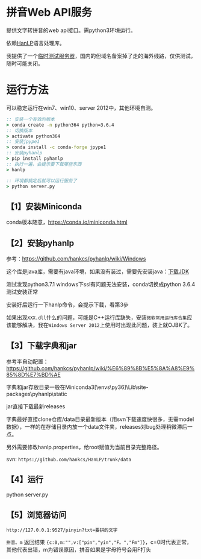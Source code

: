 # 拼音Web API服务

提供文字转拼音的web api接口。需python3环境运行。

依赖[HanLP](https://github.com/hankcs/HanLP)语言处理库。

我提供了一个[临时测试服务器](http://pinyin-test.haozgz.com/pinyin?txt=%E9%87%8D%E5%BA%86%E7%9D%80%E9%99%86OK%EF%BC%8C%E9%87%8D%E5%8A%9B%E7%9C%8B%E7%9D%80%E6%B2%A1%E6%9C%89%E5%BC%82%E5%B8%B8)，国内的但域名备案掉了走的海外线路，仅供测试，随时可能关闭。





# 运行方法

可以稳定运行在win7、win10、server 2012中，其他环境自测。

``` bat
:: 安装一个有效的版本
> conda create -n python364 python=3.6.4
:: 切换版本
> activate python364
:: 安装jpype1
> conda install -c conda-forge jpype1
:: 安装pyhanlp
> pip install pyhanlp
:: 执行一遍，会提示要下载哪些东西
> hanlp

:: 环境都搞定后就可以运行服务了
> python server.py
```



## 【1】安装Miniconda
conda版本随意，https://conda.io/miniconda.html


## 【2】安装pyhanlp
参考：https://github.com/hankcs/pyhanlp/wiki/Windows

这个库是java库，需要有java环境，如果没有装过，需要先安装java：[下载JDK](https://www.oracle.com/technetwork/java/javase/downloads/jdk8-downloads-2133151.html)

测试发现python3.7.1 windows下ssl有问题无法安装，conda切换成python 3.6.4测试安装正常

安装好后运行一下hanlp命令，会提示下载，看第3步

如果出现`XXX.dll`什么的问题，可能是C++运行库缺失，安装`微软常用运行库合集`应该能够解决，我在`Windows Server 2012`上使用时出现此问题，装上就OJBK了。


## 【3】下载字典和jar
参考半自动配置： https://github.com/hankcs/pyhanlp/wiki/%E6%89%8B%E5%8A%A8%E9%85%8D%E7%BD%AE

字典和jar存放目录一般在Miniconda3[\envs\py36]\Lib\site-packages\pyhanlp\static

jar直接下载最新releases

字典最好直接clone仓库/data目录最新版本（用svn下载速度快很多，无需model数据），一样的在存储目录内放一个data文件夹，releases对bug处理稍微滞后一点。

另外需要修改hanlp.properties，给root赋值为当前目录完整路径。

svn: `https://github.com/hankcs/HanLP/trunk/data`


## 【4】运行
python server.py

## 【5】浏览器访问
`http://127.0.0.1:9527/pinyin?txt=要拼的文字`

`拼音。m` 返回结果 `{c:0,m:"",v:["pin","yin","F。","Fm"]}`，c=0时代表正常，其他代表出错，m为错误原因，拼音如果是字母符号会用F打头

